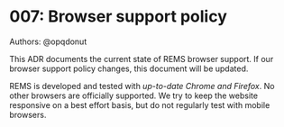 # 007: Browser support policy

Authors: @opqdonut

This ADR documents the current state of REMS browser support. If our
browser support policy changes, this document will be updated.

REMS is developed and tested with _up-to-date Chrome and Firefox_. No
other browsers are officially supported. We try to keep the website
responsive on a best effort basis, but do not regularly test with
mobile browsers.
